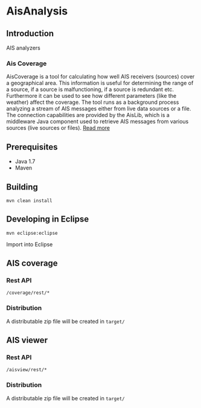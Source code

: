 # AisAnalysis #

## Introduction ##

AIS analyzers

### Ais Coverage ###
AisCoverage is a tool for calculating how well AIS receivers (sources) cover a geographical area. This information is useful for determining the range of a source, if a source is malfunctioning, if a source is redundant etc. Furthermore it can be used to see how different parameters (like the weather) affect the coverage. The tool runs as a background process analyzing a stream of AIS messages either from live data sources or a file. The connection capabilities are provided by the AisLib, which is a middleware Java component used to retrieve AIS messages from various sources (live sources or files).
[Read more](https://github.com/dma-dk/AisAnalysis/wiki/AisCoverage)

## Prerequisites ##

* Java 1.7
* Maven

## Building ##

    mvn clean install 

## Developing in Eclipse ##

	mvn eclipse:eclipse

Import into Eclipse

## AIS coverage ##

### Rest API ###

    /coverage/rest/*

### Distribution ###

A distributable zip file will be created in `target/`

## AIS viewer ##

### Rest API ###

    /aisview/rest/*

### Distribution ###

A distributable zip file will be created in `target/`



